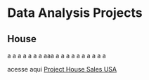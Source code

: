 # Data Analysis Projects


## House

a
a
a
a
a
a
a
aaa
a
a
a
a
a
a
a
a
a
a


acesse aqui [Project House Sales USA](#House)
